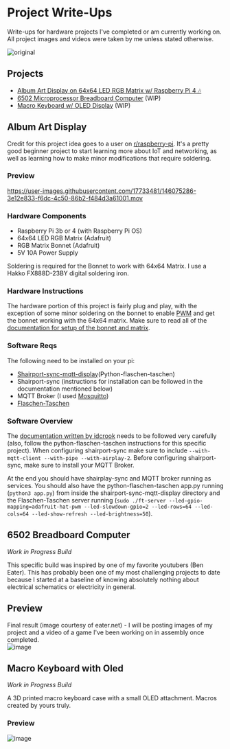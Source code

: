 # Project Write-Ups 
Write-ups for hardware projects I've completed or am currently working on. All project images and videos were taken by me unless stated otherwise.

![original](https://user-images.githubusercontent.com/17733481/146074542-fb7cf1b4-03c9-49d3-95a5-fd3a1cfece4f.gif)

## Projects


- [Album Art Display on 64x64 LED RGB Matrix w/ Raspberry Pi 4 🎶](#album-art-display)
- [6502 Microprocessor Breadboard Computer](#6502-breadboard-computer) (WIP)
- [Macro Keyboard w/ OLED Display](#macro-keyboard-with-oled) (WIP)


## Album Art Display
Credit for this project idea goes to a user on [r/raspberry-pi](https://www.reddit.com/r/raspberry_pi/comments/ombwwg/my_64x64_rgb_led_matrix_album_art_display_pi_3b/). It's a pretty good beginner project to start learning more about IoT and networking, as well as learning how to make minor modifications that require soldering. 

### Preview

https://user-images.githubusercontent.com/17733481/146075286-3e12e833-f6dc-4c50-86b2-f484d3a61001.mov

### Hardware Components

- Raspberry Pi 3b or 4 (with Raspberry Pi OS)
- 64x64 LED RGB Matrix (Adafruit)
- RGB Matrix Bonnet (Adafruit)
- 5V 10A Power Supply

Soldering is required for the Bonnet to work with 64x64 Matrix. I use a Hakko FX888D-23BY digital soldering iron.

### Hardware Instructions

The hardware portion of this project is fairly plug and play, with the exception of some minor soldering on the bonnet to enable [PWM](https://learn.sparkfun.com/tutorials/pulse-width-modulation/all) and get the bonnet working with the 64x64 matrix. Make sure to read all of the [documentation for setup of the bonnet and matrix](https://learn.adafruit.com/adafruit-rgb-matrix-bonnet-for-raspberry-pi/). 

### Software Reqs 
The following need to be installed on your pi:
- [Shairport-sync-mqtt-display](https://github.com/idcrook/shairport-sync-mqtt-display)(Python-flaschen-taschen)
- Shairport-sync (instructions for installation can be followed in the documentation mentioned below)
- MQTT Broker (I used [Mosquitto](https://mosquitto.org/download/))
- [Flaschen-Taschen](https://github.com/hzeller/flaschen-taschen.git)

### Software Overview

The [documentation written by idcrook](https://github.com/idcrook/shairport-sync-mqtt-display/wiki) needs to be followed very carefully (also, follow the python-flaschen-taschen instructions for this specific project). When configuring shairport-sync make sure to include `--with-mqtt-client --with-pipe --with-airplay-2`. Before configuring shairport-sync, make sure to install your MQTT Broker. 

At the end you should have shairplay-sync and MQTT broker running as services. You should also have the python-flaschen-taschen app.py running (`python3 app.py`) from inside the shairport-sync-mqtt-display directory and the Flaschen-Taschen server running (`sudo ./ft-server --led-gpio-mapping=adafruit-hat-pwm --led-slowdown-gpio=2 --led-rows=64 --led-cols=64 --led-show-refresh --led-brightness=50`). 


## 6502 Breadboard Computer

*Work in Progress Build* 


This specific build was inspired by one of my favorite youtubers (Ben Eater). This has probably been one of my most challenging projects to date because I started at a baseline of knowing absolutely nothing about electrical schematics or electricity in general. 

## Preview
Final result (image courtesy of eater.net) - I will be posting images of my project and a video of a game I've been working on in assembly once completed. \
![image](https://user-images.githubusercontent.com/17733481/146108119-390edaeb-bc2b-4955-8d81-9244fb2a2c4c.png)


## Macro Keyboard with Oled
*Work in Progress Build*

A 3D printed macro keyboard case with a small OLED attachment. Macros created by yours truly. 

### Preview

![image](https://user-images.githubusercontent.com/17733481/146108600-e0d7c36f-e087-493c-a6db-ce3d424c0fb3.png)


